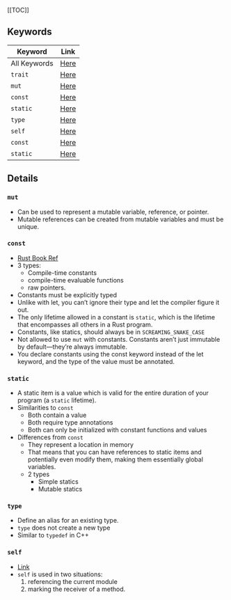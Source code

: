 [[TOC]]

## Keywords
| Keyword      | Link                                                      |
| ------------ | --------------------------------------------------------- |
| All Keywords | [Here](https://doc.rust-lang.org/std/index.html#keywords) |
| `trait`      | [Here](https://doc.rust-lang.org/std/keyword.trait.html)  |
| `mut`        | [Here](https://doc.rust-lang.org/std/keyword.mut.html)    |
| `const`      | [Here](https://doc.rust-lang.org/std/keyword.const.html)  |
| `static`     | [Here](https://doc.rust-lang.org/std/keyword.static.html) |
| `type`      | [Here](https://doc.rust-lang.org/std/keyword.type.html)  |
| `self`        | [Here](https://doc.rust-lang.org/std/keyword.self.html)    |
| `const`      | [Here](https://doc.rust-lang.org/std/keyword.const.html)  |
| `static`     | [Here](https://doc.rust-lang.org/std/keyword.static.html) |


## Details

### `mut`
* Can be used to represent a mutable variable, reference, or pointer.
* Mutable references can be created from mutable variables and must be unique.

### `const`
* [Rust Book Ref](https://doc.rust-lang.org/book/ch03-01-variables-and-mutability.html#constants)
* 3 types:
  * Compile-time constants
  * compile-time evaluable functions
  * raw pointers.
* Constants must be explicitly typed
* Unlike with let, you can’t ignore their type and let the compiler figure it out.
* The only lifetime allowed in a constant is `static`, which is the lifetime that encompasses all others in a Rust program.
* Constants, like statics, should always be in `SCREAMING_SNAKE_CASE`
* Not allowed to use `mut` with constants. Constants aren’t just immutable by default—they’re always immutable. 
* You declare constants using the const keyword instead of the let keyword, and the type of the value must be annotated.

### `static`
* A static item is a value which is valid for the entire duration of your program (a `static` lifetime).
* Similarities to `const`
  * Both contain a value
  * Both require type annotations
  * Both can only be initialized with constant functions and values
* Differences from `const`
  * They represent a location in memory
  * That means that you can have references to static items and potentially even modify them, making them essentially global variables.
  * 2 types
    * Simple statics
    * Mutable statics

### `type`
* Define an alias for an existing type.
* `type` does not create a new type
* Similar to `typedef` in C++

### `self`
* [Link](https://doc.rust-lang.org/std/keyword.self.html)
* `self` is used in two situations:
  1. referencing the current module
  2. marking the receiver of a method.

